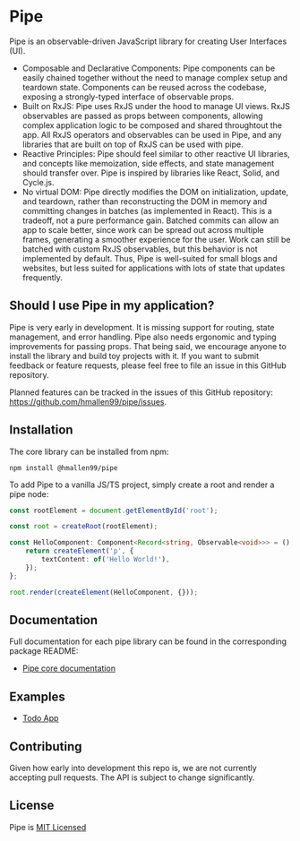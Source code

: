 # Pipe

Pipe is an observable-driven JavaScript library for creating User Interfaces (UI).

-   Composable and Declarative Components: Pipe components can be easily chained together without the need to manage complex setup and teardown state. Components can be reused across the codebase, exposing a strongly-typed interface of observable props.
-   Built on RxJS: Pipe uses RxJS under the hood to manage UI views. RxJS observables are passed as props between components, allowing complex application logic to be composed and shared throughtout the app. All RxJS operators and observables can be used in Pipe, and any libraries that are built on top of RxJS can be used with pipe.
-   Reactive Principles: Pipe should feel similar to other reactive UI libraries, and concepts like memoization, side effects, and state management should transfer over. Pipe is inspired by libraries like React, Solid, and Cycle.js.
-   No virtual DOM: Pipe directly modifies the DOM on initialization, update, and teardown, rather than reconstructing the DOM in memory and committing changes in batches (as implemented in React). This is a tradeoff, not a pure performance gain. Batched commits can allow an app to scale better, since work can be spread out across multiple frames, generating a smoother experience for the user. Work can still be batched with custom RxJS observables, but this behavior is not implemented by default. Thus, Pipe is well-suited for small blogs and websites, but less suited for applications with lots of state that updates frequently.

## Should I use Pipe in my application?

Pipe is very early in development. It is missing support for routing, state management, and error handling. Pipe also needs ergonomic and typing improvements for passing props. That being said, we encourage anyone to install the library and build toy projects with it. If you want to submit feedback or feature requests, please feel free to file an issue in this GitHub repository.

Planned features can be tracked in the issues of this GitHub repository: https://github.com/hmallen99/pipe/issues.

## Installation

The core library can be installed from npm:

```
npm install @hmallen99/pipe
```

To add Pipe to a vanilla JS/TS project, simply create a root and render a pipe node:

```ts
const rootElement = document.getElementById('root');

const root = createRoot(rootElement);

const HelloComponent: Component<Record<string, Observable<void>>> = () => {
    return createElement('p', {
        textContent: of('Hello World!'),
    });
};

root.render(createElement(HelloComponent, {}));
```

## Documentation

Full documentation for each pipe library can be found in the corresponding package README:

-   [Pipe core documentation](./packages/pipe/README.md)

## Examples

-   [Todo App](./apps/todo-app/README.md)

## Contributing

Given how early into development this repo is, we are not currently accepting pull requests. The API is subject to change significantly.

## License

Pipe is [MIT Licensed](./LICENSE)
